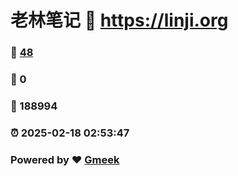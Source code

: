# 老林笔记 :link: https://linji.org 
### :page_facing_up: [48](https://linji.org/tag.html) 
### :speech_balloon: 0 
### :hibiscus: 188994 
### :alarm_clock: 2025-02-18 02:53:47 
### Powered by :heart: [Gmeek](https://github.com/Meekdai/Gmeek)
